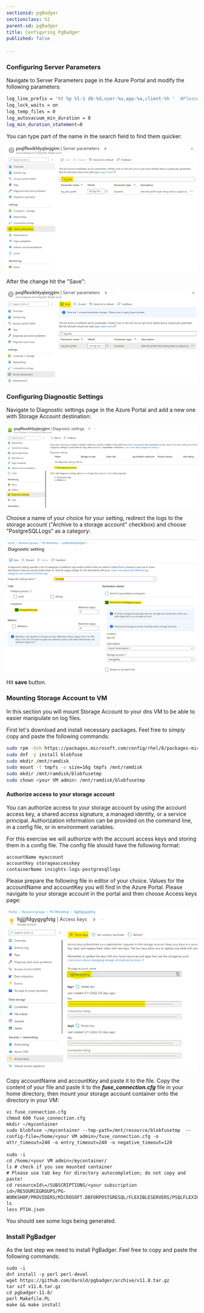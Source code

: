 ```yaml
---
sectionid: pgBadger
sectionclass: h2
parent-id: pgBadger
title: Configuring PgBadger
published: false

---
```


### Configuring Server Parameters
Navigate to Server Parameters page in the Azure Portal and modify the following parameters:
```sh 
log_line_prefix = '%t %p %l-1 db-%d,user-%u,app-%a,client-%h '  #Please mind the space at the end!
log_lock_waits = on
log_temp_files = 0
log_autovacuum_min_duration = 0
log_min_duration_statement=0
```

You can type part of the name in the search field to find them quicker:

![Server Parameters](media/pgbadger-params.png)

After the change hit the "Save":

![Save changed parameters](media/pgbadger-params-save.png)

### Configuring Diagnostic Settings
Navigate to Diagnostic settings page in the Azure Portal and add a new one with Storage Account destination:

![Server Parameters](media/ds-add.png)

Choose a name of your choice for your setting, redirect the logs to the storage account ("Archive to a storage account" checkbox) and choose "PostgreSQLLogs" as a category:

![Server Parameters](media/ds-create.png)

Hit **save** button.

### Mounting Storage Account to VM
In this section you will mount Storage Account to your dns VM to be able to easier manipulate on log files.

First let's download and install necessary packages. Feel free to simply copy and paste the following commands:

```sh
sudo rpm -Uvh https://packages.microsoft.com/config/rhel/8/packages-microsoft-prod.rpm
sudo dnf -y install blobfuse
sudo mkdir /mnt/ramdisk
sudo mount -t tmpfs -o size=16g tmpfs /mnt/ramdisk
sudo mkdir /mnt/ramdisk/blobfusetmp
sudo chown <your VM admin> /mnt/ramdisk/blobfusetmp
```

#### Authorize access to your storage account
You can authorize access to your storage account by using the account access key, a shared access signature, a managed identity, or a service principal. Authorization information can be provided on the command line, in a config file, or in environment variables. 

For this exercise we will authorize with the account access keys and storing them in a config file. The config file should have the following format:

```shell
accountName myaccount
accountKey storageaccesskey
containerName insights-logs-postgresqllogs
```

Please prepare the following file in editor of your choice. Values for the accountName and accountKey you will find in the Azure Portal. 
Please navigate to your storage account in the portal and then choose Access keys page:

![Server Parameters](media/sa-accesskeys.png)

Copy accountName and accountKey and paste it to the file. Copy the content of your file and paste it to the ***fuse_connection.cfg*** file in your home directory, then mount your storage account container onto the directory in your VM: 

```shell
vi fuse_connection.cfg
chmod 600 fuse_connection.cfg
mkdir ~/mycontainer
sudo blobfuse ~/mycontainer --tmp-path=/mnt/resource/blobfusetmp  --config-file=/home/<your VM admin>/fuse_connection.cfg -o attr_timeout=240 -o entry_timeout=240 -o negative_timeout=120

sudo -i
cd /home/<your VM admin>/mycontainer/
ls # check if you see mounted container
# Please use tab key for directory autocompletion; do not copy and paste!
cd resourceId\=/SUBSCRIPTIONS/<your subscription id>/RESOURCEGROUPS/PG-WORKSHOP/PROVIDERS/MICROSOFT.DBFORPOSTGRESQL/FLEXIBLESERVERS/PSQLFLEXIKHLYQLERJGTM/y\=2022/m\=06/d\=16/h\=09/m\=00/
ls
less PT1H.json 
```

You should see some logs being generated.

### Install PgBadger
As the last step we need to install PgBadger. Feel free to copy and paste the following commands:

```shell
sudo -i
dnf install -y perl perl-devel
wget https://github.com/darold/pgbadger/archive/v11.8.tar.gz
tar xzf v11.8.tar.gz
cd pgbadger-11.8/
perl Makefile.PL
make && make install
```
